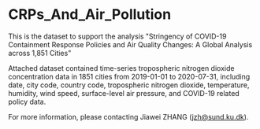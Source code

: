 # CRPs_And_Air_Pollution

This is the dataset to support the analysis "Stringency of COVID-19 Containment Response Policies and Air Quality Changes: A Global Analysis across 1,851 Cities"

Attached dataset contained time-series tropospheric nitrogen dioxide concentration data in 1851 cities from 2019-01-01 to 2020-07-31, including date, city code, country code, tropospheric nitrogen dioxide, temperature, humidity, wind speed, surface-level air pressure, and COVID-19 related policy data.

For more information, please contacting Jiawei ZHANG (jzh@sund.ku.dk).
